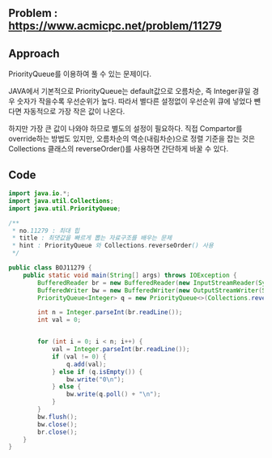 ## Problem : https://www.acmicpc.net/problem/11279

## Approach

PriorityQueue를 이용하여 풀 수 있는 문제이다.

JAVA에서 기본적으로 PriorityQueue는 default값으로 오름차순, 즉 Integer큐일 경우 숫자가 작을수록 우선순위가 높다. 따라서 별다른 설정없이 우선순위 큐에 넣었다 뺀다면 자동적으로 가장 작은 값이 나온다.

하지만 가장 큰 값이 나와야 하므로 별도의 설정이 필요하다. 직접 Compartor를 override하는 방법도 있지만, 오름차순의 역순(내림차순)으로 정렬 기준을 잡는 것은 Collections 클래스의 reverseOrder()를 사용하면 간단하게 바꿀 수 있다.

## Code

```java
import java.io.*;
import java.util.Collections;
import java.util.PriorityQueue;

/**
 * no.11279 : 최대 힙
 * title : 최댓값을 빠르게 뽑는 자료구조를 배우는 문제
 * hint : PriorityQueue 와 Collections.reverseOrder() 사용
 */

public class BOJ11279 {
    public static void main(String[] args) throws IOException {
        BufferedReader br = new BufferedReader(new InputStreamReader(System.in));
        BufferedWriter bw = new BufferedWriter(new OutputStreamWriter(System.out));
        PriorityQueue<Integer> q = new PriorityQueue<>(Collections.reverseOrder());

        int n = Integer.parseInt(br.readLine());
        int val = 0;


        for (int i = 0; i < n; i++) {
            val = Integer.parseInt(br.readLine());
            if (val != 0) {
                q.add(val);
            } else if (q.isEmpty()) {
                bw.write("0\n");
            } else {
                bw.write(q.poll() + "\n");
            }
        }
        bw.flush();
        bw.close();
        br.close();
    }
}

```

